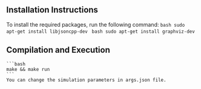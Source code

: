 ## Installation Instructions

To install the required packages, run the following command:
    ```bash
    sudo apt-get install libjsoncpp-dev
    ```
    ```bash
    sudo apt-get install graphviz-dev
    ```

## Compilation and Execution
    ```bash
    make && make run
    ```
    You can change the simulation parameters in args.json file.


